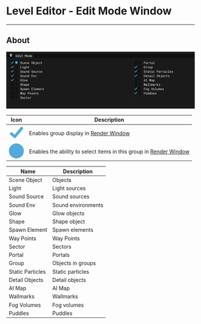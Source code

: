 # Level Editor - Edit Mode Window

___

## About

![alt text](../assets/images/edit-mode.png)

| Icon | Description |
|:---:|---|
| ![checkmark](../assets/icons/checkmark.svg) | Enables group display in [Render Window](render.md) |
| ![circle](../assets/icons/circle.svg) | Enables the ability to select items in this group in [Render Window](render.md) |

| Name | Description |
|---|---|
| Scene Object | Objects |
| Light | Light sources |
| Sound Source | Sound sources |
| Sound Env | Sound environments |
| Glow | Glow objects |
| Shape | Shape object |
| Spawn Element | Spawn elements |
| Way Points | Way Points |
| Sector | Sectors |
| Portal | Portals |
| Group | Objects in groups |
| Static Particles | Static particles |
| Detail Objects | Detail objects |
| AI Map | AI Map |
| Wallmarks | Wallmarks |
| Fog Volumes | Fog volumes |
| Puddles | Puddles |
